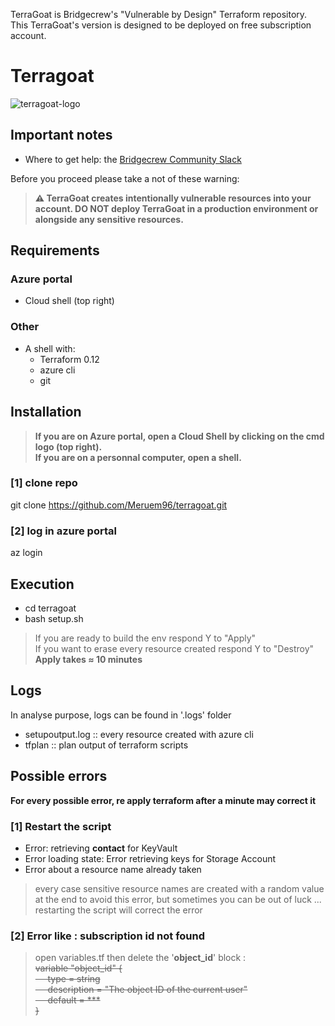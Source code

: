 TerraGoat is Bridgecrew's "Vulnerable by Design" Terraform repository.</br>
This TerraGoat's version is designed to be deployed on free subscription account.
# Terragoat
![terragoat-logo](https://user-images.githubusercontent.com/61518622/110116638-0ff37500-7db8-11eb-94f6-8e7151f0112a.png)

## Important notes
* Where to get help: the [Bridgecrew Community Slack](https://slack.bridgecrew.io/?utm_source=github&utm_medium=organic_oss&utm_campaign=terragoat) </br>

Before you proceed please take a not of these warning: </br>

>**⚠️ TerraGoat creates intentionally vulnerable resources into your account. DO NOT deploy TerraGoat in a production environment or alongside any sensitive resources.**

## Requirements
### **Azure portal**</br>
+ Cloud shell (top right)</br>

### **Other**
+ A shell with:</br>
  + Terraform 0.12
  + azure cli
  + git

## Installation
>**If you are on Azure portal, open a Cloud Shell by clicking on the cmd logo (top right).**</br> 
>**If you are on a personnal computer, open a shell.**

### [1] clone repo
git clone https://github.com/Meruem96/terragoat.git </br>
### [2] log in azure portal 
az login </br>

## Execution
* cd terragoat </br>
* bash setup.sh </br>
>If you are ready to build the env respond Y to "Apply"</br>
>If you want to erase every resource created respond Y to "Destroy"</br>
>**Apply takes ≈ 10 minutes**

## Logs
In analyse purpose, logs can be found in '.logs' folder
+ setupoutput.log :: every resource created with azure cli
+ tfplan :: plan output of terraform scripts

## Possible errors
**For every possible error, re apply terraform after a minute may correct it**

### [1] Restart the script
+ Error: retrieving **contact** for KeyVault 
+ Error loading state: Error retrieving keys for Storage Account
+ Error about a resource name already taken
>every case sensitive resource names are created with a random value at the end to avoid this error, but sometimes you can be out of luck ... </br>
>restarting the script will correct the error



### [2] Error like : subscription id not found 
>open variables.tf then delete the '**object_id**' block :</br>
>~~variable "object_id" { </br>
 >&nbsp;&nbsp;&nbsp;&nbsp; type        = string</br>
 >&nbsp;&nbsp;&nbsp;&nbsp; description = "The object ID of the current user"</br>
 >&nbsp;&nbsp;&nbsp;&nbsp; default     = *** </br>
 >}~~</br>


